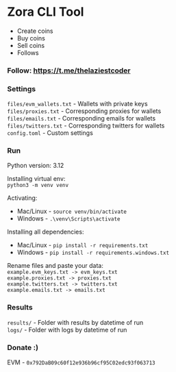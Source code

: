 # Zora CLI Tool

 - Create coins
 - Buy coins
 - Sell coins
 - Follows

### Follow: https://t.me/thelaziestcoder

### Settings
`files/evm_wallets.txt` - Wallets with private keys \
`files/proxies.txt` - Corresponding proxies for wallets \
`files/emails.txt` - Corresponding emails for wallets \
`files/twitters.txt` - Corresponding twitters for wallets \
`config.toml` - Custom settings

### Run

Python version: 3.12

Installing virtual env: \
`python3 -m venv venv`

Activating:
 - Mac/Linux - `source venv/bin/activate`
 - Windows - `.\venv\Scripts\activate`

Installing all dependencies:
 - Mac/Linux - `pip install -r requirements.txt`
 - Windows - `pip install -r requirements.windows.txt`

Rename files and paste your data: \
`example.evm_keys.txt -> evm_keys.txt` \
`example.proxies.txt -> proxies.txt` \
`example.twitters.txt -> twitters.txt` \
`example.emails.txt -> emails.txt`

### Results

`results/` - Folder with results by datetime of run \
`logs/` - Folder with logs by datetime of run

### Donate :)

EVM - `0x792DaB09c60f12e936b96cf95C02edc93f063713`
